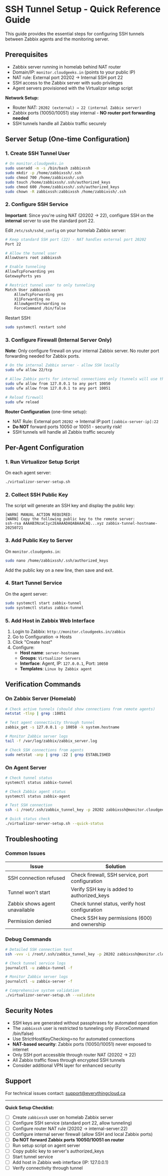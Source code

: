 # SSH Tunnel Setup - Quick Reference Guide

This guide provides the essential steps for configuring SSH tunnels between Zabbix agents and the monitoring server.

## Prerequisites

- Zabbix server running in homelab behind NAT router
- Domain/IP: `monitor.cloudgeeks.in` (points to your public IP)
- NAT rule: External port 20202 → Internal SSH port 22
- SSH access to the Zabbix server with sudo privileges
- Agent servers provisioned with the Virtualizor setup script

**Network Setup:**
- Router NAT: `20202 (external) → 22 (internal Zabbix server)`
- Zabbix ports (10050/10051) stay internal - **NO router port forwarding needed**
- SSH tunnels handle all Zabbix traffic securely

## Server Setup (One-time Configuration)

### 1. Create SSH Tunnel User

```bash
# On monitor.cloudgeeks.in
sudo useradd -m -s /bin/bash zabbixssh
sudo mkdir -p /home/zabbixssh/.ssh
sudo chmod 700 /home/zabbixssh/.ssh
sudo touch /home/zabbixssh/.ssh/authorized_keys
sudo chmod 600 /home/zabbixssh/.ssh/authorized_keys
sudo chown -R zabbixssh:zabbixssh /home/zabbixssh/.ssh
```

### 2. Configure SSH Service

**Important**: Since you're using NAT (20202 → 22), configure SSH on the **internal** server to use the standard port 22.

Edit `/etc/ssh/sshd_config` on your homelab Zabbix server:

```bash
# Keep standard SSH port (22) - NAT handles external port 20202
Port 22

# Allow the tunnel user
AllowUsers root zabbixssh

# Enable tunneling
AllowTcpForwarding yes
GatewayPorts yes

# Restrict tunnel user to only tunneling
Match User zabbixssh
    AllowTcpForwarding yes
    X11Forwarding no
    AllowAgentForwarding no
    ForceCommand /bin/false
```

Restart SSH:

```bash
sudo systemctl restart sshd
```

### 3. Configure Firewall (Internal Server Only)

**Note**: Only configure firewall on your internal Zabbix server. No router port forwarding needed for Zabbix ports.

```bash
# On the internal Zabbix server - allow SSH locally
sudo ufw allow 22/tcp

# Allow Zabbix ports for internal connections only (tunnels will use these)
sudo ufw allow from 127.0.0.1 to any port 10050
sudo ufw allow from 127.0.0.1 to any port 10051

# Reload firewall
sudo ufw reload
```

**Router Configuration** (one-time setup):
- NAT Rule: External port `20202` → Internal IP:port `[zabbix-server-ip]:22`
- **Do NOT** forward ports 10050 or 10051 - security risk!
- SSH tunnels will handle all Zabbix traffic securely

## Per-Agent Configuration

### 1. Run Virtualizor Setup Script

On each agent server:

```bash
./virtualizor-server-setup.sh
```

### 2. Collect SSH Public Key

The script will generate an SSH key and display the public key:

```text
[WARN] MANUAL ACTION REQUIRED:
[WARN] Copy the following public key to the remote server:
ssh-rsa AAAAB3NzaC1yc2EAAAADAQABAAACAQ...xyz zabbix-tunnel-hostname-20250721
```

### 3. Add Public Key to Server

On `monitor.cloudgeeks.in`:

```bash
sudo nano /home/zabbixssh/.ssh/authorized_keys
```

Add the public key on a new line, then save and exit.

### 4. Start Tunnel Service

On the agent server:

```bash
sudo systemctl start zabbix-tunnel
sudo systemctl status zabbix-tunnel
```

### 5. Add Host in Zabbix Web Interface

1. Login to Zabbix: `http://monitor.cloudgeeks.in/zabbix`
2. Go to Configuration → Hosts
3. Click "Create host"
4. Configure:
   - **Host name**: `server-hostname`
   - **Groups**: `Virtualizor Servers`
   - **Interface**: Agent, IP: `127.0.0.1`, Port: `10050`
   - **Templates**: `Linux by Zabbix agent`

## Verification Commands

### On Zabbix Server (Homelab)

```bash
# Check active tunnels (should show connections from remote agents)
netstat -tlnp | grep :10051

# Test agent connectivity through tunnel
zabbix_get -s 127.0.0.1 -p 10050 -k system.hostname

# Monitor Zabbix server logs
tail -f /var/log/zabbix/zabbix_server.log

# Check SSH connections from agents
sudo netstat -anp | grep :22 | grep ESTABLISHED
```

### On Agent Server

```bash
# Check tunnel status
systemctl status zabbix-tunnel

# Check Zabbix agent status
systemctl status zabbix-agent

# Test SSH connection
ssh -i /root/.ssh/zabbix_tunnel_key -p 20202 zabbixssh@monitor.cloudgeeks.in

# Quick status check
./virtualizor-server-setup.sh --quick-status
```

## Troubleshooting

### Common Issues

| Issue | Solution |
|-------|----------|
| SSH connection refused | Check firewall, SSH service, port configuration |
| Tunnel won't start | Verify SSH key is added to authorized_keys |
| Zabbix shows agent unavailable | Check tunnel status, verify host configuration |
| Permission denied | Check SSH key permissions (600) and ownership |

### Debug Commands

```bash
# Detailed SSH connection test
ssh -vvv -i /root/.ssh/zabbix_tunnel_key -p 20202 zabbixssh@monitor.cloudgeeks.in

# Check tunnel service logs
journalctl -u zabbix-tunnel -f

# Monitor Zabbix server logs
journalctl -u zabbix-server -f

# Comprehensive system validation
./virtualizor-server-setup.sh --validate
```

## Security Notes

- SSH keys are generated without passphrases for automated operation
- The `zabbixssh` user is restricted to tunneling only (ForceCommand /bin/false)
- Use StrictHostKeyChecking=no for automated connections
- **NAT-based security**: Zabbix ports (10050/10051) never exposed to internet
- Only SSH port accessible through router NAT (20202 → 22)
- All Zabbix traffic flows through encrypted SSH tunnels
- Consider additional VPN layer for enhanced security

## Support

For technical issues contact: support@everythingcloud.ca

---

**Quick Setup Checklist:**

- [ ] Create `zabbixssh` user on homelab Zabbix server
- [ ] Configure SSH service (standard port 22, allow tunneling)
- [ ] Configure router NAT rule (20202 → internal-server:22)
- [ ] Configure internal server firewall (allow SSH and local Zabbix ports)
- [ ] **Do NOT forward Zabbix ports 10050/10051 on router**
- [ ] Run setup script on agent server
- [ ] Copy public key to server's authorized_keys
- [ ] Start tunnel service
- [ ] Add host in Zabbix web interface (IP: 127.0.0.1)
- [ ] Verify connectivity through tunnel
